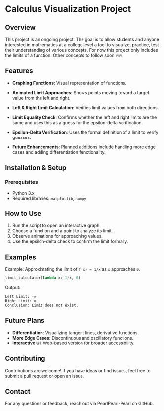 # Calculus Visualization Project

## Overview
This project is an ongoing project. The goal is to allow students and anyone interested in mathematics at a college level a tool to visualize, practice, test their understanding of various concepts. For now this project only includes the limits of a function. Other concepts to follow soon 🔥🔥

## Features
- **Graphing Functions**: Visual representation of functions.

- **Animated Limit Approaches**: Shows points moving toward a target value from the left and right.

- **Left & Right Limit Calculation**: Verifies limit values from both directions.

- **Limit Equality Check**: Confirms whether the left and right limits are the same and uses this as a guess for the epsilon-delta verification.

- **Epsilon-Delta Verification**: Uses the formal definition of a limit to verify guesses.

- **Future Enhancements**: Planned additions include handling more edge cases and adding differentiation functionality.
## Installation & Setup

### Prerequisites

- Python 3.x
- Required libraries: `matplotlib`, `numpy`

<!-- ### Installation Steps

1. Clone the repository:
   ```bash
   git clone https://github.com/yourusername/calculus-visualization.git
   cd calculus-visualization
   ```
2. Install dependencies:
   ```bash
   pip install -r requirements.txt
   ```
3. Run the project:
   ```bash
   python main.py
   ``` -->

## How to Use

1. Run the script to open an interactive graph.
2. Choose a function and a point to analyze its limit.
3. Observe animations for approaching values.
4. Use the epsilon-delta check to confirm the limit formally.

## Examples

Example: Approximating the limit of `f(x) = 1/x` as `x` approaches `0`.

```python
limit_calculator(lambda x: 1/x, 0)
```

Output:
```
Left Limit: -∞
Right Limit: ∞
Conclusion: Limit does not exist.
```

## Future Plans
- **Differentiation**: Visualizing tangent lines, derivative functions.
- **More Edge Cases**: Discontinuous and oscillatory functions.
- **Interactive UI**: Web-based version for broader accessibility.

## Contributing
Contributions are welcome! If you have ideas or find issues, feel free to submit a pull request or open an issue.


## Contact
For any questions or feedback, reach out via PearlPearl-Pearl on GitHub.

